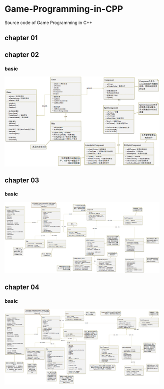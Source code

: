 # Game-Programming-in-CPP
Source code of Game Programming in C++

## chapter 01

## chapter 02
### basic
![image](https://github.com/Crocs512/Game-Programming-in-CPP/blob/main/chapt02_basic/chapte%2002-basic-fig.png)

## chapter 03
### basic
![image](https://github.com/Crocs512/Game-Programming-in-CPP/blob/main/chapt03_basic/chapt03-basic-fig.png)

## chapter 04
### basic
![image](https://github.com/Crocs512/Game-Programming-in-CPP/blob/main/chapt04_basic/chapt04-basic-fig.png)
